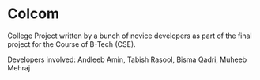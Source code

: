 # Colcom
College Project written by a bunch of novice developers as part of the final project for the Course of B-Tech (CSE).

Developers involved:
Andleeb Amin, Tabish Rasool, Bisma Qadri, Muheeb Mehraj
